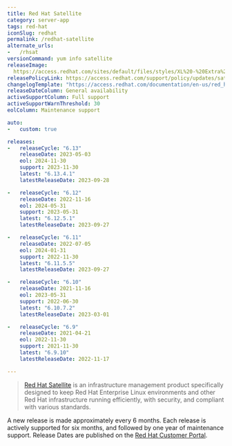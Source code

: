 ```yaml
---
title: Red Hat Satellite
category: server-app
tags: red-hat
iconSlug: redhat
permalink: /redhat-satellite
alternate_urls:
-   /rhsat
versionCommand: yum info satellite
releaseImage: 
  https://access.redhat.com/sites/default/files/styles/XL%20-%20Extra%20Large/public/images/satellite_n-2_lifecycle_latest_v2.png
releasePolicyLink: https://access.redhat.com/support/policy/updates/satellite
changelogTemplate: "https://access.redhat.com/documentation/en-us/red_hat_satellite/__RELEASE_CYCLE__/html/release_notes/index"
releaseDateColumn: General availability
activeSupportColumn: Full support
activeSupportWarnThreshold: 30
eolColumn: Maintenance support

auto:
-   custom: true

releases:
-   releaseCycle: "6.13"
    releaseDate: 2023-05-03
    eol: 2024-11-30
    support: 2023-11-30
    latest: "6.13.4.1"
    latestReleaseDate: 2023-09-28

-   releaseCycle: "6.12"
    releaseDate: 2022-11-16
    eol: 2024-05-31
    support: 2023-05-31
    latest: "6.12.5.1"
    latestReleaseDate: 2023-09-27

-   releaseCycle: "6.11"
    releaseDate: 2022-07-05
    eol: 2024-01-31
    support: 2022-11-30
    latest: "6.11.5.5"
    latestReleaseDate: 2023-09-27

-   releaseCycle: "6.10"
    releaseDate: 2021-11-16
    eol: 2023-05-31
    support: 2022-06-30
    latest: "6.10.7.2"
    latestReleaseDate: 2023-03-01

-   releaseCycle: "6.9"
    releaseDate: 2021-04-21
    eol: 2022-11-30
    support: 2021-11-30
    latest: "6.9.10"
    latestReleaseDate: 2022-11-17

---
```


> [Red Hat Satellite](https://www.redhat.com/technologies/management/satellite) is an infrastructure
> management product specifically designed to keep Red Hat Enterprise Linux environments and other
> Red Hat infrastructure running efficiently, with security, and compliant with various standards.

A new release is made approximately every 6 months. Each release is actively supported for six
months,  and followed by one year of maintenance support. Release Dates are published on the
[Red Hat Customer Portal](https://access.redhat.com/articles/1365633).
